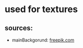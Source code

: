 # used for textures

## sources:
- mainBackgorund: [freepik.com](https://www.freepik.com/free-vector/empty-background-nature-park-scenery_11701923.htm#page=1&query=cartoon%20landscapes%20background&position=9)